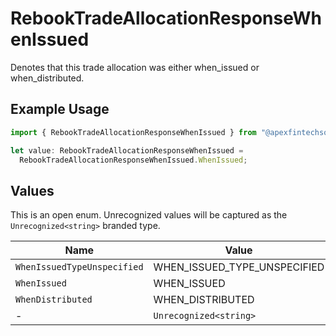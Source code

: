 # RebookTradeAllocationResponseWhenIssued

Denotes that this trade allocation was either when_issued or when_distributed.

## Example Usage

```typescript
import { RebookTradeAllocationResponseWhenIssued } from "@apexfintechsolutions/ascend-sdk/models/components";

let value: RebookTradeAllocationResponseWhenIssued =
  RebookTradeAllocationResponseWhenIssued.WhenIssued;
```

## Values

This is an open enum. Unrecognized values will be captured as the `Unrecognized<string>` branded type.

| Name                         | Value                        |
| ---------------------------- | ---------------------------- |
| `WhenIssuedTypeUnspecified`  | WHEN_ISSUED_TYPE_UNSPECIFIED |
| `WhenIssued`                 | WHEN_ISSUED                  |
| `WhenDistributed`            | WHEN_DISTRIBUTED             |
| -                            | `Unrecognized<string>`       |